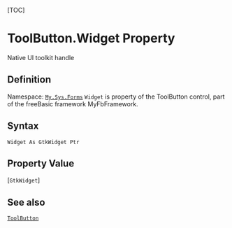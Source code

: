 [TOC]
# ToolButton.Widget Property
Native UI toolkit handle
## Definition
Namespace: [`My.Sys.Forms`](My.Sys.Forms.md)
`Widget` is property of the ToolButton control, part of the freeBasic framework MyFbFramework.
## Syntax
```freeBasic
Widget As GtkWidget Ptr
```
## Property Value
[`GtkWidget`]
## See also
[`ToolButton`](ToolButton.md)
